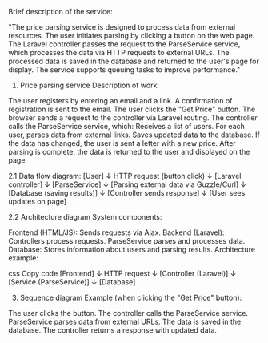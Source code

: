 
Brief description of the service:

"The price parsing service is designed to process data from external resources. The user initiates parsing by clicking a button on the web page. 
The Laravel controller passes the request to the ParseService service, which processes the data via HTTP requests to external URLs. 
The processed data is saved in the database and returned to the user's page for display. The service supports queuing tasks to improve performance."


1. Price parsing service
   Description of work:

The user registers by entering an email and a link.
A confirmation of registration is sent to the email.
The user clicks the "Get Price" button.
The browser sends a request to the controller via Laravel routing.
The controller calls the ParseService service, which:
Receives a list of users.
For each user, parses data from external links.
Saves updated data to the database.
If the data has changed, the user is sent a letter with a new price.
After parsing is complete, the data is returned to the user and displayed on the page.

2.1 Data flow diagram:
   [User]
   ↓
   HTTP request (button click)
   ↓
   [Laravel controller]
   ↓
   [ParseService]
   ↓
   [Parsing external data via Guzzle/Curl]
   ↓
   [Database (saving results)]
   ↓
   [Controller sends response]
   ↓
   [User sees updates on page]

2.2 Architecture diagram
System components:

Frontend (HTML/JS): Sends requests via Ajax.
Backend (Laravel):
Controllers process requests.
ParseService parses and processes data.
Database: Stores information about users and parsing results.
Architecture example:

css
Copy code
[Frontend]
↓
HTTP request
↓
[Controller (Laravel)]
↓
[Service (ParseService)]
↓
[Database]

3. Sequence diagram
   Example (when clicking the "Get Price" button):

The user clicks the button.
The controller calls the ParseService service.
ParseService parses data from external URLs.
The data is saved in the database.
The controller returns a response with updated data.
